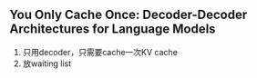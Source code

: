 ## You Only Cache Once: Decoder-Decoder Architectures for Language Models
1. 只用decoder，只需要cache一次KV cache
2. 放waiting list